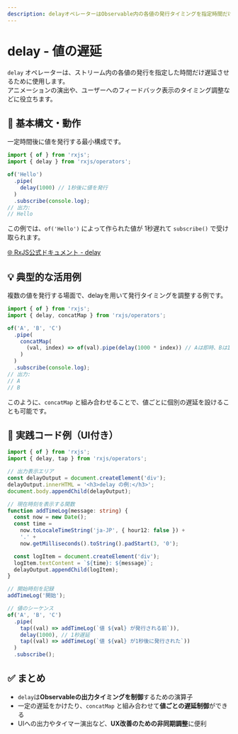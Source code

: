 ```yaml
---
description: delayオペレーターはObservable内の各値の発行タイミングを指定時間だけ遅らせ、UI演出や非同期制御に効果的です。
---
```


# delay - 値の遅延

`delay` オペレーターは、ストリーム内の各値の発行を指定した時間だけ遅延させるために使用します。  
アニメーションの演出や、ユーザーへのフィードバック表示のタイミング調整などに役立ちます。


## 🔰 基本構文・動作

一定時間後に値を発行する最小構成です。

```ts
import { of } from 'rxjs';
import { delay } from 'rxjs/operators';

of('Hello')
  .pipe(
    delay(1000) // 1秒後に値を発行
  )
  .subscribe(console.log);
// 出力:
// Hello
```

この例では、`of('Hello')` によって作られた値が 1秒遅れて `subscribe()` で受け取られます。

[🌐 RxJS公式ドキュメント - delay](https://rxjs.dev/api/index/function/delay)

## 💡 典型的な活用例

複数の値を発行する場面で、delayを用いて発行タイミングを調整する例です。

```ts
import { of } from 'rxjs';
import { delay, concatMap } from 'rxjs/operators';

of('A', 'B', 'C')
  .pipe(
    concatMap(
      (val, index) => of(val).pipe(delay(1000 * index)) // Aは即時、Bは1秒後、Cは2秒後
    )
  )
  .subscribe(console.log);
// 出力:
// A
// B
```

このように、`concatMap` と組み合わせることで、値ごとに個別の遅延を設けることも可能です。


## 🧪 実践コード例（UI付き）

```ts
import { of } from 'rxjs';
import { delay, tap } from 'rxjs/operators';

// 出力表示エリア
const delayOutput = document.createElement('div');
delayOutput.innerHTML = '<h3>delay の例:</h3>';
document.body.appendChild(delayOutput);

// 現在時刻を表示する関数
function addTimeLog(message: string) {
  const now = new Date();
  const time =
    now.toLocaleTimeString('ja-JP', { hour12: false }) +
    '.' +
    now.getMilliseconds().toString().padStart(3, '0');

  const logItem = document.createElement('div');
  logItem.textContent = `${time}: ${message}`;
  delayOutput.appendChild(logItem);
}

// 開始時刻を記録
addTimeLog('開始');

// 値のシーケンス
of('A', 'B', 'C')
  .pipe(
    tap((val) => addTimeLog(`値 ${val} が発行される前`)),
    delay(1000), // 1秒遅延
    tap((val) => addTimeLog(`値 ${val} が1秒後に発行された`))
  )
  .subscribe();
```


## ✅ まとめ

- `delay`は**Observableの出力タイミングを制御**するための演算子
- 一定の遅延をかけたり、`concatMap` と組み合わせて**値ごとの遅延制御**ができる
- UIへの出力やタイマー演出など、**UX改善のための非同期調整**に便利
